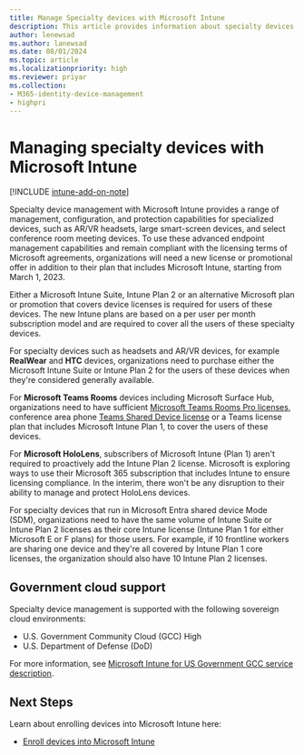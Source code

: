 ```yaml
---
title: Manage Specialty devices with Microsoft Intune
description: This article provides information about specialty devices and how can you manage them with Microsoft Intune
author: lenewsad
ms.author: lanewsad
ms.date: 08/01/2024
ms.topic: article
ms.localizationpriority: high
ms.reviewer: priyar
ms.collection:
- M365-identity-device-management
- highpri
---
```


# Managing specialty devices with Microsoft Intune

[!INCLUDE [intune-add-on-note](../includes/intune-add-on-note.md)]

Specialty device management with Microsoft Intune provides a range of management, configuration, and protection capabilities for specialized devices, such as AR/VR headsets, large smart-screen devices, and select conference room meeting devices. To use these advanced endpoint management capabilities and remain compliant with the licensing terms of Microsoft agreements, organizations will need a new license or promotional offer in addition to their plan that includes Microsoft Intune, starting from March 1, 2023.

Either a Microsoft Intune Suite, Intune Plan 2 or an alternative Microsoft plan or promotion that covers device licenses is required for users of these devices. The new Intune plans are based on a per user per month subscription model and are required to cover all the users of these specialty devices.

For specialty devices such as headsets and AR/VR devices, for example **RealWear** and **HTC** devices, organizations need to purchase either the Microsoft Intune Suite or Intune Plan 2 for the users of these devices when they're considered generally available.

For **Microsoft Teams Rooms** devices including Microsoft Surface Hub, organizations need to have sufficient [Microsoft Teams Rooms Pro licenses](/microsoftteams/rooms/rooms-licensing), conference area phone [Teams Shared Device license](/microsoftteams/set-up-common-area-phones) or a Teams license plan that includes Microsoft Intune Plan 1, to cover the users of these devices.

For **Microsoft HoloLens**, subscribers of Microsoft Intune (Plan 1) aren't required to proactively add the Intune Plan 2 license. Microsoft is exploring ways to use their Microsoft 365 subscription that includes Intune to ensure licensing compliance. In the interim, there won't be any disruption to their ability to manage and protect HoloLens devices.

For specialty devices that run in Microsoft Entra shared device Mode (SDM), organizations need to have the same volume of Intune Suite or Intune Plan 2 licenses as their core Intune license (Intune Plan 1 for either Microsoft E or F plans) for those users. For example, if 10 frontline workers are sharing one device and they're all covered by Intune Plan 1 core licenses, the organization should also have 10 Intune Plan 2 licenses.

## Government cloud support

Specialty device management is supported with the following sovereign cloud environments:

- U.S. Government Community Cloud (GCC) High
- U.S. Department of Defense (DoD)

For more information, see [Microsoft Intune for US Government GCC service description](../fundamentals/intune-govt-service-description.md).

## Next Steps

Learn about enrolling devices into Microsoft Intune here:

- [Enroll devices into Microsoft Intune](deployment-guide-enrollment.md)

